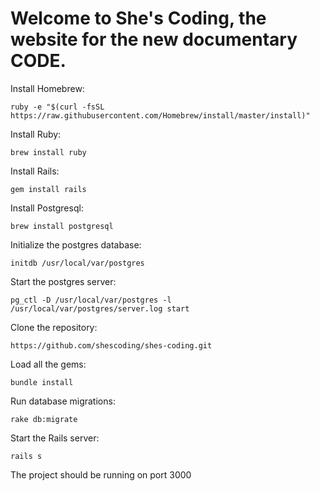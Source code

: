 # Welcome to She's Coding, the website for the new documentary CODE. 

Install Homebrew:
```
ruby -e "$(curl -fsSL https://raw.githubusercontent.com/Homebrew/install/master/install)"
```

Install Ruby:
```
brew install ruby
```

Install Rails:
```
gem install rails 
```

Install Postgresql:
```
brew install postgresql
```

Initialize the postgres database:
```
initdb /usr/local/var/postgres
```

Start the postgres server:
```
pg_ctl -D /usr/local/var/postgres -l /usr/local/var/postgres/server.log start
```

Clone the repository:
```
https://github.com/shescoding/shes-coding.git
```

Load all the gems: 
```
bundle install
```

Run database migrations:
```
rake db:migrate
```

Start the Rails server:
```
rails s
```
The project should be running on port 3000




